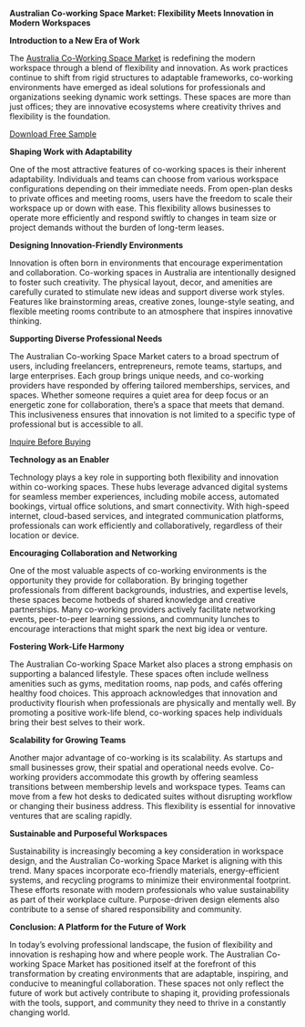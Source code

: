 **Australian Co-working Space Market: Flexibility Meets Innovation in Modern Workspaces**

**Introduction to a New Era of Work**

The [Australia Co-Working Space Market](https://www.nextmsc.com/report/australia-co-working-space-market) is redefining the modern workspace through a blend of flexibility and innovation. As work practices continue to shift from rigid structures to adaptable frameworks, co-working environments have emerged as ideal solutions for professionals and organizations seeking dynamic work settings. These spaces are more than just offices; they are innovative ecosystems where creativity thrives and flexibility is the foundation.

[Download Free Sample](https://www.nextmsc.com/australia-co-working-space-market/request-sample)

**Shaping Work with Adaptability**

One of the most attractive features of co-working spaces is their inherent adaptability. Individuals and teams can choose from various workspace configurations depending on their immediate needs. From open-plan desks to private offices and meeting rooms, users have the freedom to scale their workspace up or down with ease. This flexibility allows businesses to operate more efficiently and respond swiftly to changes in team size or project demands without the burden of long-term leases.

**Designing Innovation-Friendly Environments**

Innovation is often born in environments that encourage experimentation and collaboration. Co-working spaces in Australia are intentionally designed to foster such creativity. The physical layout, decor, and amenities are carefully curated to stimulate new ideas and support diverse work styles. Features like brainstorming areas, creative zones, lounge-style seating, and flexible meeting rooms contribute to an atmosphere that inspires innovative thinking.

**Supporting Diverse Professional Needs**

The Australian Co-working Space Market caters to a broad spectrum of users, including freelancers, entrepreneurs, remote teams, startups, and large enterprises. Each group brings unique needs, and co-working providers have responded by offering tailored memberships, services, and spaces. Whether someone requires a quiet area for deep focus or an energetic zone for collaboration, there’s a space that meets that demand. This inclusiveness ensures that innovation is not limited to a specific type of professional but is accessible to all.

[Inquire Before Buying ](https://www.nextmsc.com/australia-co-working-space-market/inquire-before-buying)

**Technology as an Enabler**

Technology plays a key role in supporting both flexibility and innovation within co-working spaces. These hubs leverage advanced digital systems for seamless member experiences, including mobile access, automated bookings, virtual office solutions, and smart connectivity. With high-speed internet, cloud-based services, and integrated communication platforms, professionals can work efficiently and collaboratively, regardless of their location or device.

**Encouraging Collaboration and Networking**

One of the most valuable aspects of co-working environments is the opportunity they provide for collaboration. By bringing together professionals from different backgrounds, industries, and expertise levels, these spaces become hotbeds of shared knowledge and creative partnerships. Many co-working providers actively facilitate networking events, peer-to-peer learning sessions, and community lunches to encourage interactions that might spark the next big idea or venture.

**Fostering Work-Life Harmony**

The Australian Co-working Space Market also places a strong emphasis on supporting a balanced lifestyle. These spaces often include wellness amenities such as gyms, meditation rooms, nap pods, and cafés offering healthy food choices. This approach acknowledges that innovation and productivity flourish when professionals are physically and mentally well. By promoting a positive work-life blend, co-working spaces help individuals bring their best selves to their work.

**Scalability for Growing Teams**

Another major advantage of co-working is its scalability. As startups and small businesses grow, their spatial and operational needs evolve. Co-working providers accommodate this growth by offering seamless transitions between membership levels and workspace types. Teams can move from a few hot desks to dedicated suites without disrupting workflow or changing their business address. This flexibility is essential for innovative ventures that are scaling rapidly.

**Sustainable and Purposeful Workspaces**

Sustainability is increasingly becoming a key consideration in workspace design, and the Australian Co-working Space Market is aligning with this trend. Many spaces incorporate eco-friendly materials, energy-efficient systems, and recycling programs to minimize their environmental footprint. These efforts resonate with modern professionals who value sustainability as part of their workplace culture. Purpose-driven design elements also contribute to a sense of shared responsibility and community.

**Conclusion: A Platform for the Future of Work**

In today’s evolving professional landscape, the fusion of flexibility and innovation is reshaping how and where people work. The Australian Co-working Space Market has positioned itself at the forefront of this transformation by creating environments that are adaptable, inspiring, and conducive to meaningful collaboration. These spaces not only reflect the future of work but actively contribute to shaping it, providing professionals with the tools, support, and community they need to thrive in a constantly changing world.

